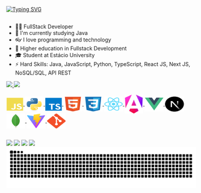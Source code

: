 [![Typing SVG](https://readme-typing-svg.herokuapp.com/?color=f74287&size=30&left=true&vleft=true&width=1000&lines=Hello!,+My+name+is+David+Lins!;I+am+a+Brazilian+Programer!+:%29)](https://git.io/typing-svg)
##
- 👨‍💻 FullStack Developer
- 🌱 I'm currently studying Java
- 👓 I love programming and technology
- 🧐 Higher education in Fullstack Development
- 🎓 Student at Estácio University
- ⚡ Hard Skills: Java, JavaScript, Python, TypeScript, React JS, Next JS, NoSQL/SQL, API REST

<div>
  <a href="https://www.linkedin.com/in/david-lins-amaral-1059b0211/">
  <img height="180em" src="https://github-readme-stats.vercel.app/api?username=Davidlns&show_icons=true&theme=radical&include_all_commits=true&cout_private=true" />
  <img height="180em" src="https://github-readme-stats.vercel.app/api/top-langs/?username=Davidlns&layout=compact&langs_cout=16&theme=radical" />
</div>

<div style="display: inline_block"><br> 
  <img align="center" alt="David Js" height="35" width="45" src="https://raw.githubusercontent.com/devicons/devicon/master/icons/javascript/javascript-plain.svg">
  <img align="center" alt="David Py" height="40" width="50" src="https://raw.githubusercontent.com/devicons/devicon/master/icons/python/python-original.svg">
  <img align="center" alt="David TS" height="35" width="45" src="https://raw.githubusercontent.com/devicons/devicon/master/icons/typescript/typescript-original.svg">
  <img align="center" alt="David HTML" height="40" width="50" src="https://raw.githubusercontent.com/devicons/devicon/master/icons/html5/html5-original.svg">
  <img align="center" alt="David CSS" height="40" width="50" src="https://raw.githubusercontent.com/devicons/devicon/master/icons/css3/css3-original.svg">
  <img align="center" alt="David React" height="40" width="50" src="https://raw.githubusercontent.com/devicons/devicon/master/icons/react/react-original.svg">
  <img align="center" alt="David Angular" height="50" width="50" src="https://raw.githubusercontent.com/devicons/devicon/master/icons/angular/angular-original.svg">
  <img align="center" alt="David Vuejs" height="40" width="50" src="https://raw.githubusercontent.com/devicons/devicon/master/icons/vuejs/vuejs-original.svg">
  <img align="center" alt="David Nextjs" height="40" width="50" src="https://raw.githubusercontent.com/devicons/devicon/master/icons/nextjs/nextjs-original.svg">
  <img align="center" alt="David Mongodb" height="40" width="50" src="https://raw.githubusercontent.com/devicons/devicon/master/icons/mongodb/mongodb-original.svg">
  <img align="center" alt="David Vite" height="40" width="50" src="https://raw.githubusercontent.com/devicons/devicon/master/icons/vitejs/vitejs-original.svg">
  <img align="center" alt="David Git" height="40" width="50" src="https://raw.githubusercontent.com/devicons/devicon/master/icons/git/git-original.svg">
</div>

  ##

<div> 
  <a href="https://www.youtube.com/@doisdeqi5789" target="_blank"><img src="https://img.shields.io/badge/YouTube-FF0000?style=for-the-badge&logo=youtube&logoColor=white" target="_blank"></a>
  <a href="https://www.instagram.com/davidlins013/" target="_blank"><img src="https://img.shields.io/badge/-Instagram-%23E4405F?style=for-the-badge&logo=instagram&logoColor=white" target="_blank"></a>
  <a href = "mailto:linsdavid476@gmail.com"><img src="https://img.shields.io/badge/-Gmail-%23333?style=for-the-badge&logo=gmail&logoColor=white" target="_blank"></a>
  <a href="https://www.linkedin.com/in/david-lins-amaral-1059b0211/" target="_blank"><img src="https://img.shields.io/badge/-LinkedIn-%230077B5?style=for-the-badge&logo=linkedin&logoColor=white" target="_blank"></a> 
</div>

<picture>
  <source media="(prefers-color-scheme: dark)" srcset="https://raw.githubusercontent.com/Davidlns/Davidlns/output/github-contribution-grid-snake-dark.svg">
  <source media="(prefers-color-scheme: light)" srcset="https://raw.githubusercontent.com/Davidlns/Davidlns/output/github-contribution-grid-snake.svg">
  <img alt="github contribution grid snake animation" src="https://raw.githubusercontent.com/Davidlns/Davidlns/output/github-contribution-grid-snake.svg">
</picture>
